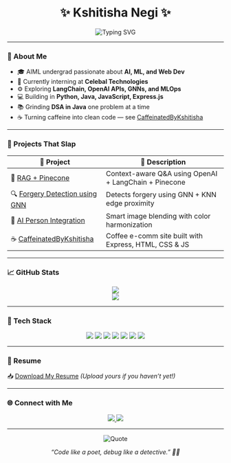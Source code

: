 <h1 align="center">✨ Kshitisha Negi ✨</h1>

<p align="center">
  <img src="https://readme-typing-svg.herokuapp.com?font=Fira+Code&size=22&duration=3000&pause=1000&center=true&vCenter=true&width=600&lines=👩‍💻+AIML+Student+%7C+Future+ML+Engineer;💼+Intern+at+Celebal+Technologies;💡+Learning+LangChain%2C+GNNs+%26+MLOps;🚀+Building+AI+%26+Web+Apps+One+Project+at+a+Time" alt="Typing SVG" />
</p>

---

### 🧠 About Me

- 🎓 AIML undergrad passionate about **AI, ML, and Web Dev**
- 💼 Currently interning at **Celebal Technologies**
- ⚙️ Exploring **LangChain, OpenAI APIs, GNNs, and MLOps**
- 💻 Building in **Python, Java, JavaScript, Express.js**
- 📚 Grinding **DSA in Java** one problem at a time
- ☕ Turning caffeine into clean code — see [CaffeinatedByKshitisha](https://github.com/kshitisha/caffeinatedbykshitisha)

---

### 🚀 Projects That Slap

| 🔧 Project | 📌 Description |
|-----------|----------------|
| 🧠 [RAG + Pinecone](https://github.com/kshitisha/Rag-openai-pinecone) | Context-aware Q&A using OpenAI + LangChain + Pinecone |
| 🔍 [Forgery Detection using GNN](https://github.com/kshitisha/Image-Forgery-Detection-using-GNN) | Detects forgery using GNN + KNN edge proximity |
| 🎨 [AI Person Integration](https://github.com/kshitisha/AI_Person_Integration) | Smart image blending with color harmonization |
| ☕ [CaffeinatedByKshitisha](https://github.com/kshitisha/caffeinatedbykshitisha) | Coffee e-comm site built with Express, HTML, CSS & JS |

---

### 📈 GitHub Stats

<p align="center">
  <img src="https://github-readme-stats.vercel.app/api?username=kshitisha&show_icons=true&theme=tokyonight&hide_border=true&hide_title=true"/>
  <br/>
  <img src="https://github-readme-stats.vercel.app/api/top-langs/?username=kshitisha&layout=compact&theme=tokyonight&hide_border=true"/>
</p>

---

### 🧰 Tech Stack

<p align="center">
  <img src="https://img.shields.io/badge/Python-3670A0?style=for-the-badge&logo=python&logoColor=ffdd54"/>
  <img src="https://img.shields.io/badge/Java-ED8B00?style=for-the-badge&logo=java&logoColor=white"/>
  <img src="https://img.shields.io/badge/Jupyter-F37726?style=for-the-badge&logo=jupyter&logoColor=white"/>
  <img src="https://img.shields.io/badge/Express.js-404D59?style=for-the-badge"/>
  <img src="https://img.shields.io/badge/EJS-9C27B0?style=for-the-badge"/>
  <img src="https://img.shields.io/badge/HTML5-E34F26?style=for-the-badge&logo=html5&logoColor=white"/>
  <img src="https://img.shields.io/badge/CSS3-1572B6?style=for-the-badge&logo=css3&logoColor=white"/>
</p>

---

### 📄 Resume

📥 [Download My Resume](https://github.com/kshitisha/kshitisha/blob/main/resume.pdf) *(Upload yours if you haven’t yet!)*

---

### 🌐 Connect with Me

<p align="center">
  <a href="https://linkedin.com/in/kshitisha-negi" target="_blank">
    <img src="https://img.shields.io/badge/LinkedIn-Kshitisha-blue?style=for-the-badge&logo=linkedin"/>
  </a>
  <a href="https://github.com/kshitisha" target="_blank">
    <img src="https://img.shields.io/badge/GitHub-kshitisha-181717?style=for-the-badge&logo=github"/>
  </a>
</p>

---

<p align="center">
  <img src="https://quotes-github-readme.vercel.app/api?type=horizontal&theme=radical" alt="Quote"/>
</p>

<p align="center"><i>“Code like a poet, debug like a detective.” 🕵️‍♀️</i></p>
